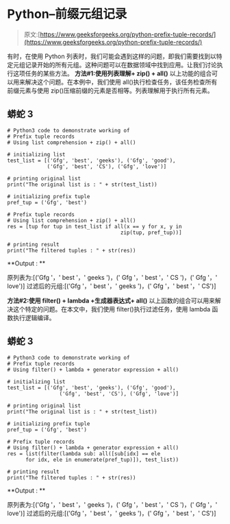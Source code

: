 # Python–前缀元组记录

> 原文:[https://www.geeksforgeeks.org/python-prefix-tuple-records/](https://www.geeksforgeeks.org/python-prefix-tuple-records/)

有时，在使用 Python 列表时，我们可能会遇到这样的问题，即我们需要找到以特定元组记录开始的所有元组。这种问题可以在数据领域中找到应用。让我们讨论执行这项任务的某些方法。
**方法#1:使用列表理解+ zip() + all()**
以上功能的组合可以用来解决这个问题。在本例中，我们使用 all()执行检查任务，该任务检查所有前缀元素与使用 zip()压缩前缀的元素是否相等。列表理解用于执行所有元素。

## 蟒蛇 3

```
# Python3 code to demonstrate working of
# Prefix tuple records
# Using list comprehension + zip() + all()

# initializing list
test_list = [('Gfg', 'best', 'geeks'), ('Gfg', 'good'),
             ('Gfg', 'best', 'CS'), ('Gfg', 'love')]

# printing original list
print("The original list is : " + str(test_list))

# initializing prefix tuple
pref_tup = ('Gfg', 'best')

# Prefix tuple records
# Using list comprehension + zip() + all()
res = [tup for tup in test_list if all(x == y for x, y in
                                     zip(tup, pref_tup))]

# printing result
print("The filtered tuples : " + str(res))
```

**Output : **

原列表为:[('Gfg '，' best '，' geeks ')，(' Gfg '，' best '，' CS ')，(' Gfg '，' love')]
过滤后的元组:[('Gfg '，' best '，' geeks ')，(' Gfg '，' best '，' CS')]

**方法#2:使用 filter() + lambda +生成器表达式+ all()**
以上函数的组合可以用来解决这个特定的问题。在本文中，我们使用 filter()执行过滤任务，使用 lambda 函数执行逻辑编译。

## 蟒蛇 3

```
# Python3 code to demonstrate working of
# Prefix tuple records
# Using filter() + lambda + generator expression + all()

# initializing list
test_list = [('Gfg', 'best', 'geeks'), ('Gfg', 'good'),
                 ('Gfg', 'best', 'CS'), ('Gfg', 'love')]

# printing original list
print("The original list is : " + str(test_list))

# initializing prefix tuple
pref_tup = ('Gfg', 'best')

# Prefix tuple records
# Using filter() + lambda + generator expression + all()
res = list(filter(lambda sub: all([sub[idx] == ele
      for idx, ele in enumerate(pref_tup)]), test_list))

# printing result
print("The filtered tuples : " + str(res))
```

**Output : **

原列表为:[('Gfg '，' best '，' geeks ')，(' Gfg '，' best '，' CS ')，(' Gfg '，' love')]
过滤后的元组:[('Gfg '，' best '，' geeks ')，(' Gfg '，' best '，' CS')]